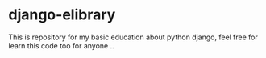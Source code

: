 # django-elibrary
This is repository for my basic education about python django, feel free for learn this code too for anyone ..
